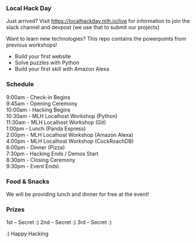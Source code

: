 ### Local Hack Day
Just arrived? Visit https://localhackday.mlh.io/live for information to join the slack channel and devpost (we use that to submit our projects) 

Want to learn new technologies? This repo contains the powerpoints from previous workshops!  

* Build your first website
* Solve puzzles with Python
* Build your first skill with Amazon Alexa

### Schedule

9:00am - Check-in Begins\
9:45am - Opening Ceremony\
10:00am - Hacking Begins\
10:30am - MLH Localhost Workshop (Python)\
11:30am - MLH Localhost Workshop (Git)\
1:00pm - Lunch (Panda Express)\
2:00pm - MLH Localhost Workshop (Amazon Alexa)\
4:00pm - MLH Localhost Workshop (CockRoachDB)\
6:00pm - Dinner (Pizza)\
7:30pm - Hacking Ends / Demos Start\
8:30pm - Closing Ceremony\
9:30pm - Event Ends\

### Food & Snacks
We will be providing lunch and dinner for free at the event!

### Prizes
1st – Secret :)
2nd – Secret :)
3rd – Secret :)

:) Happy Hacking